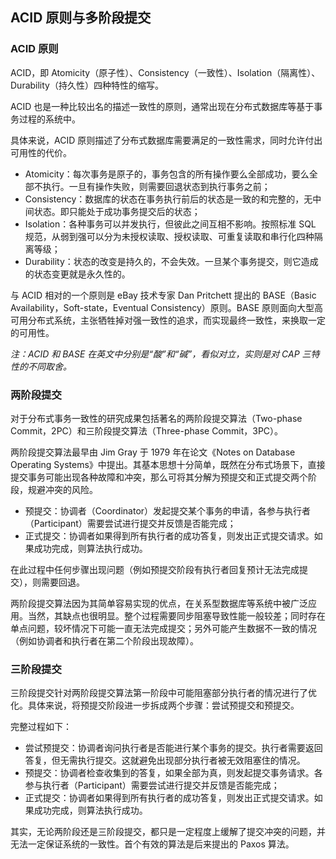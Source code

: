 ## ACID 原则与多阶段提交

### ACID 原则
ACID，即 Atomicity（原子性）、Consistency（一致性）、Isolation（隔离性）、Durability（持久性）四种特性的缩写。

ACID 也是一种比较出名的描述一致性的原则，通常出现在分布式数据库等基于事务过程的系统中。

具体来说，ACID 原则描述了分布式数据库需要满足的一致性需求，同时允许付出可用性的代价。

* Atomicity：每次事务是原子的，事务包含的所有操作要么全部成功，要么全部不执行。一旦有操作失败，则需要回退状态到执行事务之前；
* Consistency：数据库的状态在事务执行前后的状态是一致的和完整的，无中间状态。即只能处于成功事务提交后的状态；
* Isolation：各种事务可以并发执行，但彼此之间互相不影响。按照标准 SQL 规范，从弱到强可以分为未授权读取、授权读取、可重复读取和串行化四种隔离等级；
* Durability：状态的改变是持久的，不会失效。一旦某个事务提交，则它造成的状态变更就是永久性的。

与 ACID 相对的一个原则是 eBay 技术专家 Dan Pritchett 提出的 BASE（Basic Availability，Soft-state，Eventual Consistency）原则。BASE 原则面向大型高可用分布式系统，主张牺牲掉对强一致性的追求，而实现最终一致性，来换取一定的可用性。

*注：ACID 和 BASE 在英文中分别是“酸”和“碱”，看似对立，实则是对 CAP 三特性的不同取舍。*

### 两阶段提交

对于分布式事务一致性的研究成果包括著名的两阶段提交算法（Two-phase Commit，2PC）和三阶段提交算法（Three-phase Commit，3PC）。

两阶段提交算法最早由 Jim Gray 于 1979 年在论文《Notes on Database Operating Systems》中提出。其基本思想十分简单，既然在分布式场景下，直接提交事务可能出现各种故障和冲突，那么可将其分解为预提交和正式提交两个阶段，规避冲突的风险。

* 预提交：协调者（Coordinator）发起提交某个事务的申请，各参与执行者（Participant）需要尝试进行提交并反馈是否能完成；
* 正式提交：协调者如果得到所有执行者的成功答复，则发出正式提交请求。如果成功完成，则算法执行成功。

在此过程中任何步骤出现问题（例如预提交阶段有执行者回复预计无法完成提交），则需要回退。

两阶段提交算法因为其简单容易实现的优点，在关系型数据库等系统中被广泛应用。当然，其缺点也很明显。整个过程需要同步阻塞导致性能一般较差；同时存在单点问题，较坏情况下可能一直无法完成提交；另外可能产生数据不一致的情况（例如协调者和执行者在第二个阶段出现故障）。


### 三阶段提交

三阶段提交针对两阶段提交算法第一阶段中可能阻塞部分执行者的情况进行了优化。具体来说，将预提交阶段进一步拆成两个步骤：尝试预提交和预提交。

完整过程如下：

* 尝试预提交：协调者询问执行者是否能进行某个事务的提交。执行者需要返回答复，但无需执行提交。这就避免出现部分执行者被无效阻塞住的情况。
* 预提交：协调者检查收集到的答复，如果全部为真，则发起提交事务请求。各参与执行者（Participant）需要尝试进行提交并反馈是否能完成；
* 正式提交：协调者如果得到所有执行者的成功答复，则发出正式提交请求。如果成功完成，则算法执行成功。


其实，无论两阶段还是三阶段提交，都只是一定程度上缓解了提交冲突的问题，并无法一定保证系统的一致性。首个有效的算法是后来提出的 Paxos 算法。
